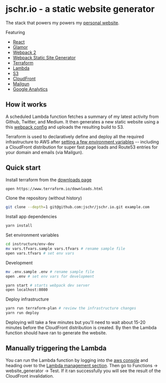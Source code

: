 # jschr.io - a static website generator

The stack that powers my powers my [personal website](http://jschr.io).

Featuring

 * [React](https://facebook.github.io/react/)
 * [Glamor](https://github.com/threepointone/glamor/)
 * [Webpack 2](https://webpack.js.org/)
 * [Webpack Static Site Generator](https://github.com/markdalgleish/static-site-generator-webpack-plugin)
 * [Terraform](https://www.terraform.io/)
 * [Lambda](https://aws.amazon.com/lambda/)
 * [S3](https://aws.amazon.com/s3/)
 * [CloudFront](https://aws.amazon.com/cloudfront/)
 * [Mailgun](https://www.mailgun.com/)
 * [Google Analytics](https://www.google.com/analytics/)

 ## How it works

A scheduled Lambda function fetches a summary of my latest activity from Github, Twitter, and Medium. It then generates a new static website using a this [webpack config](app/webpack.config.ts) and uploads the resulting build to S3.

Terraform is used to declaratively define and deploy all the required infrastructure to AWS after [setting a few environment variables](infrastructure/env-dev/vars.tfvars.sample) -- including a CloudFront distribution for super fast page loads and Route53 entries for your domain and emails (via Mailgun).

## Quick start

Install terraform from the [downloads page](https://www.terraform.io/downloads.html)

```bash
open https://www.terraform.io/downloads.html
```

Clone the repository (without history)

```bash
git clone --depth=1 git@github.com:jschr/jschr.io.git example.com
```

Install app dependencies

```bash
yarn install
```

Set environment variables

```bash
cd instructure/env-dev
mv vars.tfvars.sample vars.tfvars # rename sample file
open vars.tfvars # set env vars
```

Development

```bash
mv .env.sample .env # rename sample file
open .env # set env vars for development

yarn start # starts webpack dev server
open localhost:8080
```

Deploy infrastructure

```bash
yarn run terraform-plan # review the infrastructure changes
yarn run deploy
```

Deploying will take a few minutes but you'll need to wait about 15-20 minutes before the CloudFront distribution is created. By then the Lambda function should have ran to generate the website.

## Manually triggering the Lambda
You can run the Lambda function by logging into the [aws console](http://console.aws.amazon.com) and heading over to the [Lambda management section](https://console.aws.amazon.com/lambda). Then go to Functions -> website_generator -> Test. If it ran successfully you will see the result of the CloudFront invalidation.


